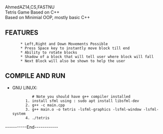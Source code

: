 AhmedAZ14,CS,FASTNU\
Tetris Game Based on C++\
Based on Minimial OOP, mostly basic C++

## FEATURES

           * Left,Right and Down Movements Possible
           * Press Space key to instantly move block till end
           * Ability to rotate blocks
           * Shadow of a block that will tell user where block will fall 
           * Next Block will also be shown to help the user

## COMPILE AND RUN

* GNU LINUX: 

               # Note you should have g++ compiler installed
            1. install sfml using : sudo apt install libsfml-dev
            2. g++ -c main.cpp
            3. g++ main.o -o tetris -lsfml-graphics -lsfml-window -lsfml-system
            4. ./tetris

-----------End------------
